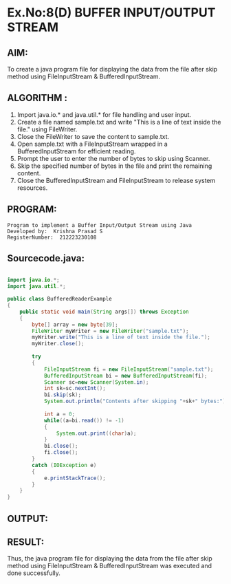 # Ex.No:8(D) BUFFER INPUT/OUTPUT STREAM

## AIM:
 To create a java program file for displaying the data from the file after skip method using FileInputStream & BufferedInputStream.

## ALGORITHM :
1.	Import java.io.* and java.util.* for file handling and user input.
2.	Create a file named sample.txt and write "This is a line of text inside the file." using FileWriter.
3.	Close the FileWriter to save the content to sample.txt.
4.	Open sample.txt with a FileInputStream wrapped in a BufferedInputStream for efficient reading.
5.	Prompt the user to enter the number of bytes to skip using Scanner.
6.	Skip the specified number of bytes in the file and print the remaining content.
7.	Close the BufferedInputStream and FileInputStream to release system resources.




## PROGRAM:
 ```
Program to implement a Buffer Input/Output Stream using Java
Developed by:  Krishna Prasad S
RegisterNumber:  212223230108
```

## Sourcecode.java:
```java

import java.io.*; 
import java.util.*;

public class BufferedReaderExample 
{
    public static void main(String args[]) throws Exception
    {
        byte[] array = new byte[39];
        FileWriter myWriter = new FileWriter("sample.txt"); 
        myWriter.write("This is a line of text inside the file."); 
        myWriter.close();
        
        try
        {
            FileInputStream fi = new FileInputStream("sample.txt"); 
            BufferedInputStream bi = new BufferedInputStream(fi);
            Scanner sc=new Scanner(System.in);
            int sk=sc.nextInt();
            bi.skip(sk);
            System.out.println("Contents after skipping "+sk+" bytes:");
            
            int a = 0;
            while((a=bi.read()) != -1) 
            {
                System.out.print((char)a);
            }
            bi.close();
            fi.close();
        }
        catch (IOException e) 
        { 
            e.printStackTrace();
        }
    }	
}

```






## OUTPUT:



## RESULT:
Thus, the java program file for displaying the data from the file after skip method using FileInputStream & BufferedInputStream was executed and done successfully.



